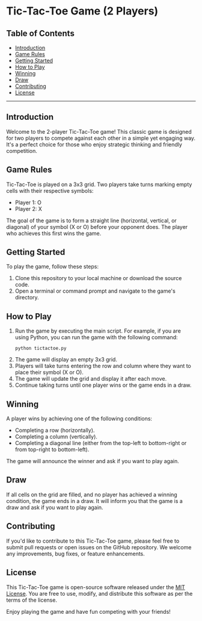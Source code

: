 # Tic-Tac-Toe Game (2 Players)

## Table of Contents
- [Introduction](#introduction)
- [Game Rules](#game-rules)
- [Getting Started](#getting-started)
- [How to Play](#how-to-play)
- [Winning](#winning)
- [Draw](#draw)
- [Contributing](#contributing)
- [License](#license)

---

## Introduction
Welcome to the 2-player Tic-Tac-Toe game! This classic game is designed for two players to compete against each other in a simple yet engaging way. It's a perfect choice for those who enjoy strategic thinking and friendly competition.

## Game Rules
Tic-Tac-Toe is played on a 3x3 grid. Two players take turns marking empty cells with their respective symbols:
- Player 1: O
- Player 2: X

The goal of the game is to form a straight line (horizontal, vertical, or diagonal) of your symbol (X or O) before your opponent does. The player who achieves this first wins the game.

## Getting Started
To play the game, follow these steps:

1. Clone this repository to your local machine or download the source code.
2. Open a terminal or command prompt and navigate to the game's directory.

## How to Play
1. Run the game by executing the main script. For example, if you are using Python, you can run the game with the following command:
   ```
   python tictactoe.py
   ```
2. The game will display an empty 3x3 grid.
3. Players will take turns entering the row and column where they want to place their symbol (X or O).
4. The game will update the grid and display it after each move.
5. Continue taking turns until one player wins or the game ends in a draw.

## Winning
A player wins by achieving one of the following conditions:
- Completing a row (horizontally).
- Completing a column (vertically).
- Completing a diagonal line (either from the top-left to bottom-right or from top-right to bottom-left).

The game will announce the winner and ask if you want to play again.

## Draw
If all cells on the grid are filled, and no player has achieved a winning condition, the game ends in a draw. It will inform you that the game is a draw and ask if you want to play again.

## Contributing
If you'd like to contribute to this Tic-Tac-Toe game, please feel free to submit pull requests or open issues on the GitHub repository. We welcome any improvements, bug fixes, or feature enhancements.

## License
This Tic-Tac-Toe game is open-source software released under the [MIT License](LICENSE). You are free to use, modify, and distribute this software as per the terms of the license.

Enjoy playing the game and have fun competing with your friends!